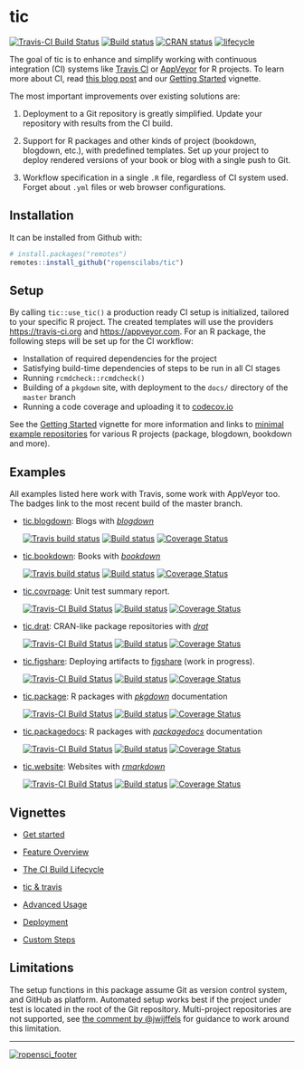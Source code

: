 # tic

[![Travis-CI Build Status](https://travis-ci.org/ropenscilabs/tic.svg?branch=master)](https://travis-ci.org/ropenscilabs/tic)
[![Build status](https://ci.appveyor.com/api/projects/status/r8w1psd0f5r4hs6t/branch/master?svg=true)](https://ci.appveyor.com/project/ropensci/tic/branch/master)
[![CRAN status](https://www.r-pkg.org/badges/version/tic)](https://cran.r-project.org/package=tic)
[![lifecycle](https://img.shields.io/badge/lifecycle-maturing-blue.svg)](https://www.tidyverse.org/lifecycle/#maturing)

The goal of tic is to enhance and simplify working with continuous integration (CI) systems like [Travis CI](https://travis-ci.org) or [AppVeyor](https://www.appveyor.com/) for R projects.  To learn more about CI, read [this blog post](http://mahugh.com/2016/09/02/travis-ci-for-test-automation/) and our [Getting Started](https://ropenscilabs.github.io/tic/articles/tic.html#prerequisites) vignette.

The most important improvements over existing solutions are:

1. Deployment to a Git repository is greatly simplified. Update your repository with results from the CI build.

1. Support for R packages and other kinds of project (bookdown, blogdown, etc.), with predefined templates. 
   Set up your project to deploy rendered versions of your book or blog with a single push to Git.

1. Workflow specification in a single `.R` file, regardless of CI system used.  
   Forget about `.yml` files or web browser configurations.

## Installation

It can be installed from Github with:

``` r
# install.packages("remotes")
remotes::install_github("ropenscilabs/tic")
```

## Setup

By calling `tic::use_tic()` a production ready CI setup is initialized, tailored to your specific R project.
The created templates will use the providers https://travis-ci.org and https://appveyor.com.
For an R package, the following steps will be set up for the CI workflow:

- Installation of required dependencies for the project
- Satisfying build-time dependencies of steps to be run in all CI stages
- Running `rcmdcheck::rcmdcheck()`
- Building of a `pkgdown` site, with deployment to the `docs/` directory of the `master` branch
- Running a code coverage and uploading it to [codecov.io](https://codecov.io/)

See the [Getting Started](https://ropenscilabs.github.io/tic/articles/tic.html) vignette for more information and links to [minimal example repositories](https://ropenscilabs.github.io/tic/articles/tic.html#examples-projects) for various R projects (package, blogdown, bookdown and more).

## Examples

All examples listed here work with Travis, some work with AppVeyor too. The badges link to the most recent build of the master branch.

- [tic.blogdown](https://github.com/ropenscilabs/tic.blogdown): Blogs with [_blogdown_](https://bookdown.org/yihui/blogdown/)

    [![Travis build status](https://travis-ci.org/ropenscilabs/tic.blogdown.svg?branch=master)](https://travis-ci.org/ropenscilabs/tic.blogdown)
   [![Build status](https://ci.appveyor.com/api/projects/status/i7pynao2g6tjtkat/branch/master?svg=true)](https://ci.appveyor.com/project/ropensci/tic-blogdown/branch/master)
    [![Coverage Status](https://codecov.io/gh/ropenscilabs/tic.blogdown/branch/master/graph/badge.svg)](https://codecov.io/github/ropenscilabs/tic.blogdown?branch=master)
    
- [tic.bookdown](https://github.com/ropenscilabs/tic.bookdown): Books with [_bookdown_](https://bookdown.org/)

    [![Travis build status](https://travis-ci.org/ropenscilabs/tic.bookdown.svg?branch=master)](https://travis-ci.org/ropenscilabs/tic.bookdown)
   [![Build status](https://ci.appveyor.com/api/projects/status/uqjyx4mrksnul9en/branch/master?svg=true)](https://ci.appveyor.com/project/ropensci/tic-bookdown/branch/master)
    [![Coverage Status](https://codecov.io/gh/ropenscilabs/tic.bookdown/branch/master/graph/badge.svg)](https://codecov.io/github/ropenscilabs/tic.bookdown?branch=master)
    
- [tic.covrpage](https://github.com/ropenscilabs/tic.covrpage): Unit test summary report.

    [![Travis-CI Build Status](https://travis-ci.org/ropenscilabs/tic.covrpage.svg?branch=master)](https://travis-ci.org/ropenscilabs/tic.covrpage)
   [![Build status](https://ci.appveyor.com/api/projects/status/doi445itxmrgomn7/branch/master?svg=true)](https://ci.appveyor.com/project/ropensci/tic-covrpage-sfcba/branch/master)
    [![Coverage Status](https://codecov.io/gh/ropenscilabs/tic.covrpage/branch/master/graph/badge.svg)](https://codecov.io/github/ropenscilabs/tic.covrpage?branch=master)
    
- [tic.drat](https://github.com/ropenscilabs/tic.drat): CRAN-like package repositories with [_drat_](http://dirk.eddelbuettel.com/code/drat.html)

    [![Travis-CI Build Status](https://travis-ci.org/ropenscilabs/tic.drat.svg?branch=master)](https://travis-ci.org/ropenscilabs/tic.drat) 
   [![Build status](https://ci.appveyor.com/api/projects/status/cgrp3951he3m6a84/branch/master?svg=true)](https://ci.appveyor.com/project/ropensci/tic-drat/branch/master)
    [![Coverage Status](https://codecov.io/gh/ropenscilabs/tic.drat/branch/master/graph/badge.svg)](https://codecov.io/github/ropenscilabs/tic.drat?branch=master)
    
- [tic.figshare](https://github.com/ropenscilabs/tic.figshare): Deploying artifacts to [figshare](https://figshare.com/) (work in progress).

    [![Travis-CI Build Status](https://travis-ci.org/ropenscilabs/tic.figshare.svg?branch=master)](https://travis-ci.org/ropenscilabs/tic.figshare)
   [![Build status](https://ci.appveyor.com/api/projects/status/34s3ckr25g1ws63w/branch/master?svg=true)](https://ci.appveyor.com/project/ropensci/tic-figshare/branch/master)
    [![Coverage Status](https://codecov.io/gh/ropenscilabs/tic.figshare/branch/master/graph/badge.svg)](https://codecov.io/github/ropenscilabs/tic.figshare?branch=master)

- [tic.package](https://github.com/ropenscilabs/tic.package): R packages with [_pkgdown_](https://pkgdown.r-lib.org/) documentation

    [![Travis-CI Build Status](https://travis-ci.org/ropenscilabs/tic.package.svg?branch=master)](https://travis-ci.org/ropenscilabs/tic.package) 
   [![Build status](https://ci.appveyor.com/api/projects/status/h2ct02622kcnhlcf/branch/master?svg=true)](https://ci.appveyor.com/project/ropensci/tic-package/branch/master)
    [![Coverage Status](https://codecov.io/gh/ropenscilabs/tic.package/branch/master/graph/badge.svg)](https://codecov.io/github/ropenscilabs/tic.package?branch=master)
    
- [tic.packagedocs](https://github.com/ropenscilabs/tic.packagedocs): R packages with [_packagedocs_](http://hafen.github.io/packagedocs/) documentation

    [![Travis-CI Build Status](https://travis-ci.org/ropenscilabs/tic.packagedocs.svg?branch=master)](https://travis-ci.org/ropenscilabs/tic.packagedocs) 
   [![Build status](https://ci.appveyor.com/api/projects/status/58poxn7c76dfuw08/branch/master?svg=true)](https://ci.appveyor.com/project/ropensci/tic-packagedocs/branch/master)
    [![Coverage Status](https://codecov.io/gh/ropenscilabs/tic.packagedocs/branch/master/graph/badge.svg)](https://codecov.io/github/ropenscilabs/tic.packagedocs?branch=master)
    
- [tic.website](https://github.com/ropenscilabs/tic.website): Websites with [_rmarkdown_](https://rmarkdown.rstudio.com/)

    [![Travis-CI Build Status](https://travis-ci.org/ropenscilabs/tic.website.svg?branch=master)](https://travis-ci.org/ropenscilabs/tic.website)
   [![Build status](https://ci.appveyor.com/api/projects/status/cl7mswr07x4xi2fu/branch/master?svg=true)](https://ci.appveyor.com/project/ropensci/tic-website/branch/master)
    [![Coverage Status](https://codecov.io/gh/ropenscilabs/tic.website/branch/master/graph/badge.svg)](https://codecov.io/github/ropenscilabs/tic.website?branch=master)
    
## Vignettes

- [Get started](https://ropenscilabs.github.io/tic/articles/tic.html)

- [Feature Overview](https://ropenscilabs.github.io/tic/articles/advantages.html)

- [The CI Build Lifecycle](https://ropenscilabs.github.io/tic/articles/build-lifecycle.html)

- [tic & travis](https://ropenscilabs.github.io/tic/articles/tic-travis.html)

- [Advanced Usage](https://ropenscilabs.github.io/tic/articles/advanced.html)

- [Deployment](https://ropenscilabs.github.io/tic/articles/deployment.html)

- [Custom Steps](https://ropenscilabs.github.io/tic/articles/custom-steps.html)

## Limitations

The setup functions in this package assume Git as version control system, and GitHub as platform.  Automated setup works best if the project under test is located in the root of the Git repository.  Multi-project repositories are not supported, see [the comment by @jwijffels](https://github.com/ropenscilabs/tic/issues/117#issuecomment-460814990) for guidance to work around this limitation.

---

[![ropensci_footer](https://ropensci.org/public_images/ropensci_footer.png)](https://ropensci.org)
